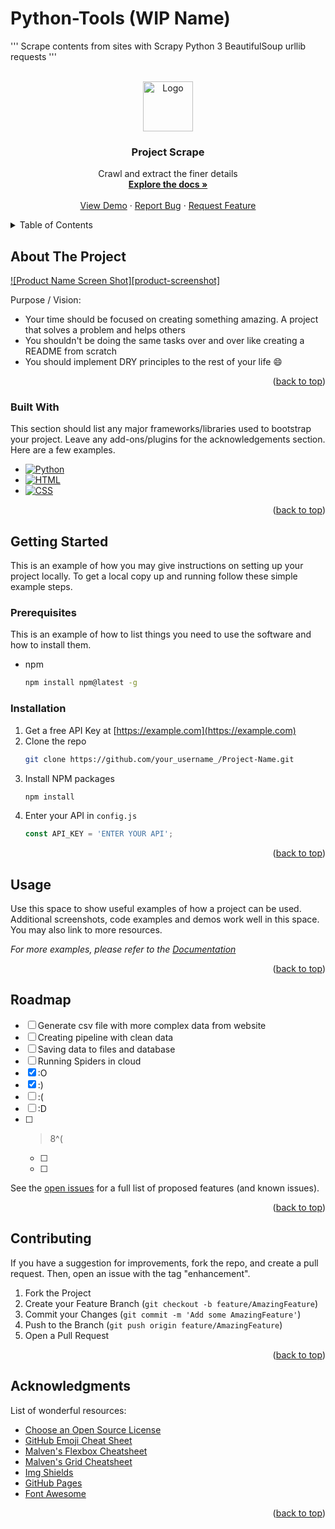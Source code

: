 # Python-Tools (WIP Name)

'''
Scrape contents from sites with Scrapy
Python 3
BeautifulSoup
urllib
requests
'''

<!-- 
Move later / Quick commands to use

https://books.toscrape.com/

cd scrapy-open-source/1-first_scrapy/bookscraper/bookscraper/spiders
cd scrapy-open-source
cd 1-first_scrapy
. venv/scripts/activate

pip freeze > requirements.txt
-->


<!-- PROJECT LOGO -->
<br />
<div align="center">
  <a href="https://github.com/WackyChomp/project-scraper">
    <img src="https://upload.wikimedia.org/wikipedia/commons/thumb/7/7a/Ouroboros.svg/1024px-Ouroboros.svg.png" alt="Logo" width="80" height="80">
  </a>

  <h3 align="center" id='readme-top'>Project Scrape</h3>

  <p align="center">
    Crawl and extract the finer details
    <br />
    <a href="https://github.com/WackyChomp/project-scraper"><strong>Explore the docs »</strong></a>
    <br />
    <br />
    <a href="https://github.com/WackyChomp/project-scraper">View Demo</a>
    ·
    <a href="https://github.com/WackyChomp/project-scraper/issues">Report Bug</a>
    ·
    <a href="https://github.com/WackyChomp/project-scraper/issues">Request Feature</a>
  </p>
</div>



<!-- TABLE OF CONTENTS -->
<details>
  <summary>Table of Contents</summary>
  <ol>
    <li>
      <a href="#about-the-project">About The Project</a>
      <ul>
        <li><a href="#built-with">Built With</a></li>
      </ul>
    </li>
    <li>
      <a href="#getting-started">Getting Started</a>
      <ul>
        <li><a href="#prerequisites">Prerequisites</a></li>
        <li><a href="#installation">Installation</a></li>
      </ul>
    </li>
    <li><a href="#usage">Usage</a></li>
    <li><a href="#roadmap">Roadmap</a></li>
    <li><a href="#contributing">Contributing</a></li>
    <li><a href="#acknowledgments">Acknowledgments</a></li>
  </ol>
</details>



<!-- ABOUT THE PROJECT -->
## About The Project

[![Product Name Screen Shot][product-screenshot]](https://example.com)

Purpose / Vision:
* Your time should be focused on creating something amazing. A project that solves a problem and helps others
* You shouldn't be doing the same tasks over and over like creating a README from scratch
* You should implement DRY principles to the rest of your life :smile:

<p align="right">(<a href="#readme-top">back to top</a>)</p>



### Built With

This section should list any major frameworks/libraries used to bootstrap your project. Leave any add-ons/plugins for the acknowledgements section. Here are a few examples.

* [![Python][Python]][Python-url]
* [![HTML][HTML]][HTML-url]
* [![CSS][CSS]][CSS-url]

<p align="right">(<a href="#readme-top">back to top</a>)</p>



<!-- GETTING STARTED -->
## Getting Started

This is an example of how you may give instructions on setting up your project locally.
To get a local copy up and running follow these simple example steps.

### Prerequisites

This is an example of how to list things you need to use the software and how to install them.
* npm
  ```sh
  npm install npm@latest -g
  ```

### Installation


1. Get a free API Key at [https://example.com](https://example.com)
2. Clone the repo
   ```sh
   git clone https://github.com/your_username_/Project-Name.git
   ```
3. Install NPM packages
   ```sh
   npm install
   ```
4. Enter your API in `config.js`
   ```js
   const API_KEY = 'ENTER YOUR API';
   ```

<p align="right">(<a href="#readme-top">back to top</a>)</p>



<!-- USAGE EXAMPLES -->
## Usage

Use this space to show useful examples of how a project can be used. Additional screenshots, code examples and demos work well in this space. You may also link to more resources.

_For more examples, please refer to the [Documentation](https://example.com)_

<p align="right">(<a href="#readme-top">back to top</a>)</p>



<!-- ROADMAP -->
## Roadmap

- [ ] Generate csv file with more complex data from website
- [ ] Creating pipeline with clean data
- [ ] Saving data to files and database
- [ ] Running Spiders in cloud
- [x] :O
- [x] :)
- [ ] :(
- [ ] :D
- [ ] >8^(
    - [ ] 
    - [ ] 

See the [open issues](https://github.com/WackyChomp/project-scraper/issues) for a full list of proposed features (and known issues).

<p align="right">(<a href="#readme-top">back to top</a>)</p>




<!-- CONTRIBUTING -->
## Contributing

If you have a suggestion for improvements, fork the repo, and create a pull request. Then, open an issue with the tag "enhancement".

1. Fork the Project
2. Create your Feature Branch (`git checkout -b feature/AmazingFeature`)
3. Commit your Changes (`git commit -m 'Add some AmazingFeature'`)
4. Push to the Branch (`git push origin feature/AmazingFeature`)
5. Open a Pull Request

<p align="right">(<a href="#readme-top">back to top</a>)</p>





<!-- ACKNOWLEDGMENTS -->
## Acknowledgments

List of wonderful resources:

* [Choose an Open Source License](https://choosealicense.com)
* [GitHub Emoji Cheat Sheet](https://www.webpagefx.com/tools/emoji-cheat-sheet)
* [Malven's Flexbox Cheatsheet](https://flexbox.malven.co/)
* [Malven's Grid Cheatsheet](https://grid.malven.co/)
* [Img Shields](https://shields.io)
* [GitHub Pages](https://pages.github.com)
* [Font Awesome](https://fontawesome.com)

<p align="right">(<a href="#readme-top">back to top</a>)</p>



<!-- MARKDOWN LINKS & IMAGES -->
<!-- https://www.markdownguide.org/basic-syntax/#reference-style-links -->


[Google-Cloud]:https://img.shields.io/badge/Google_Cloud-4285F4?style=for-the-badge&logo=google-cloud&logoColor=white
[Google-cloud-url]: https://console.cloud.google.com


[Python]: https://img.shields.io/badge/Python-14354C?style=for-the-badge&logo=python&logoColor=white
[Python-url]: https://www.python.org/


[HTML]: https://img.shields.io/badge/HTML5-E34F26?style=for-the-badge&logo=html5&logoColor=white
[HTML-url]: https://en.wikipedia.org/wiki/HTML

[CSS]: https://img.shields.io/badge/CSS3-1572B6?style=for-the-badge&logo=css3&logoColor=white
[CSS-url]: https://en.wikipedia.org/wiki/CSS


<!-- 
* [![][]][]

[]:
[-url]:
-->


